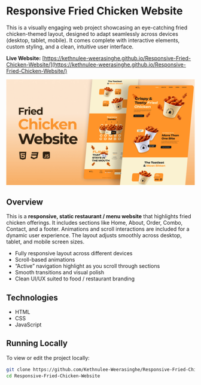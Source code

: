 # Responsive Fried Chicken Website

This is a visually engaging web project showcasing an eye-catching fried chicken-themed layout, designed to adapt seamlessly across devices (desktop, tablet, mobile). It comes complete with interactive elements, custom styling, and a clean, intuitive user interface.

**Live Website:** [https://kethnulee-weerasinghe.github.io/Responsive-Fried-Chicken-Website/](https://kethnulee-weerasinghe.github.io/Responsive-Fried-Chicken-Website/)

![Website Preview](./preview.png)

## Overview

This is a **responsive, static restaurant / menu website** that highlights fried chicken offerings. It includes sections like Home, About, Order, Combo, Contact, and a footer. Animations and scroll interactions are included for a dynamic user experience. The layout adjusts smoothly across desktop, tablet, and mobile screen sizes.  

- Fully responsive layout across different devices  
- Scroll-based animations 
- “Active” navigation highlight as you scroll through sections  
- Smooth transitions and visual polish  
- Clean UI/UX suited to food / restaurant branding  

## Technologies

- HTML
- CSS
- JavaScript

## Running Locally

To view or edit the project locally:

```bash
git clone https://github.com/Kethnulee-Weerasinghe/Responsive-Fried-Chicken-Website.git
cd Responsive-Fried-Chicken-Website
